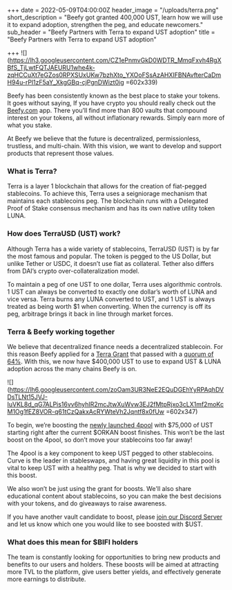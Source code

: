+++
date = 2022-05-09T04:00:00Z
header_image = "/uploads/terra.png"
short_description = "Beefy got granted 400,000 UST, learn how we will use it to expand adoption, strengthen the peg, and educate newcomers."
sub_header = "Beefy Partners with Terra to expand UST adoption"
title = "Beefy Partners with Terra to expand UST adoption"

+++
![](https://lh3.googleusercontent.com/CZ1ePnmvGkD0WDTR_MmqFxvh4RgXBfS_TjLwtFQTJAEURU1whe4k-zqHCCuXt7eGZos0RPXSUxUKw7bzhXto_YXOoFSsAzAHXIFBNAvfterCaDmH94u-rPl1zF5aY_XkgGBq-cjPgnDWizt0ig =602x339)

Beefy has been consistently known as the best place to stake your tokens. It goes without saying, If you have crypto you should really check out the [Beefy.com](http://beefy.com) app. There you’ll find more than 800 vaults that compound interest on your tokens, all without inflationary rewards. Simply earn more of what you stake.

At Beefy we believe that the future is decentralized, permissionless, trustless, and multi-chain. With this vision, we want to develop and support products that represent those values.

### What is Terra?

Terra is a layer 1 blockchain that allows for the creation of fiat-pegged stablecoins. To achieve this, Terra uses a seigniorage mechanism that maintains each stablecoins peg. The blockchain runs with a Delegated Proof of Stake consensus mechanism and has its own native utility token LUNA.

### How does TerraUSD (UST) work?

Although Terra has a wide variety of stablecoins, TerraUSD (UST) is by far the most famous and popular. The token is pegged to the US Dollar, but unlike Tether or USDC, it doesn’t use fiat as collateral. Tether also differs from DAI’s crypto over-collateralization model.

To maintain a peg of one UST to one dollar, Terra uses algorithmic controls. 1 UST can always be converted to exactly one dollar’s worth of LUNA and vice versa. Terra burns any LUNA converted to UST, and 1 UST is always treated as being worth $1 when converting. When the currency is off its peg, arbitrage brings it back in line through market forces.

### Terra & Beefy working together

We believe that decentralized finance needs a decentralized stablecoin. For this reason Beefy applied for a [Terra Grant](https://agora.terra.money/t/proposal-beefy-x-moonpot-x-terra-partnership/5872) that passed with a [quorum of 64%](https://station.terra.money/proposal/1025). With this, we now have $400,000 UST to use to expand UST & LUNA adoption across the many chains Beefy is on.

![](https://lh6.googleusercontent.com/zoOam3UR3NeE2EQuDGEhYyRPAqhDVDsTLNt15JVJ-IuVKL8d_qG7ALPis16vv6hyhIR2mcJtwXuWvw3EJ2fMtpRjxo3cLX1mf2moKcM1Og1fEZ8VOR-q61tCzQakxAcRYWteVh2Jqntf8x0fUw =602x347)

To begin, we’re boosting the [newly launched 4pool](https://app.beefy.com/#/fantom/vault/curve-ftm-f-4pool) with $75,000 of UST starting right after the current $ORKAN boost finishes. This won’t be the last boost on the 4pool, so don’t move your stablecoins too far away!

The 4pool is a key component to keep UST pegged to other stablecoins. Curve is the leader in stableswaps, and having great liquidity in this pool is vital to keep UST with a healthy peg. That is why we decided to start with this boost.  
  
We also won’t be just using the grant for boosts. We'll also share educational content about stablecoins, so you can make the best decisions with your tokens, and do giveaways to raise awareness.

If you have another vault candidate to boost, please [join our Discord Server](http://discord.gg/beefyfinance) and let us know which one you would like to see boosted with $UST.

### What does this mean for $BIFI holders

The team is constantly looking for opportunities to bring new products and benefits to our users and holders. These boosts will be aimed at attracting more TVL to the platform, give users better yields, and effectively generate more earnings to distribute.